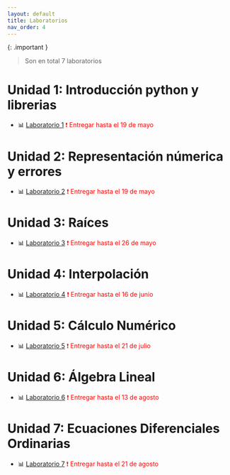 ```yaml
---
layout: default
title: Laboratorios
nav_order: 4
---
```


{: .important }
> Son en total 7 laboratorios


# Unidad 1: Introducción python y librerias

* 📊 [Laboratorio 1](https://nbviewer.org/github/jmmarinr/ComputationalMethods/blob/master/Labs/Laboratorio_1.ipynb) <span style="color: red;">
❗ Entregar hasta el 19 de mayo
</span>

# Unidad 2: Representación númerica y errores

* 📊 [Laboratorio 2](https://nbviewer.org/github/jmmarinr/ComputationalMethods/blob/master/Labs/Laboratorio_2.ipynb) <span style="color: red;">
❗ Entregar hasta el 19 de mayo
</span>

# Unidad 3: Raíces

* 📊 [Laboratorio 3](https://nbviewer.org/github/jmmarinr/ComputationalMethods/blob/master/Labs/Laboratorio_3.ipynb) <span style="color: red;">
❗ Entregar hasta el 26 de mayo
</span>

# Unidad 4: Interpolación

* 📊 [Laboratorio 4](https://nbviewer.org/github/jmmarinr/ComputationalMethods/blob/master/Labs/Laboratorio_4.ipynb) <span style="color: red;">
❗ Entregar hasta el 16 de junio
</span>

# Unidad 5: Cálculo Numérico

* 📊 [Laboratorio 5](https://nbviewer.org/github/jmmarinr/ComputationalMethods/blob/master/Labs/Laboratorio_5.ipynb) <span style="color: red;">
❗ Entregar hasta el 21 de julio
</span>

# Unidad 6: Álgebra Lineal

* 📊 [Laboratorio 6](https://nbviewer.org/github/jmmarinr/ComputationalMethods/blob/master/Labs/Laboratorio_6.ipynb) <span style="color: red;">
❗ Entregar hasta el 13 de agosto
</span>

# Unidad 7: Ecuaciones Diferenciales Ordinarias

* 📊 [Laboratorio 7](https://nbviewer.org/github/jmmarinr/ComputationalMethods/blob/master/Labs/Laboratorio_7.ipynb) <span style="color: red;">
❗ Entregar hasta el 21 de agosto
</span>